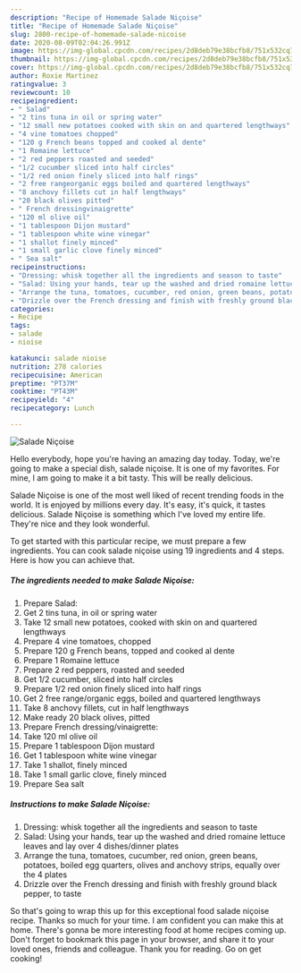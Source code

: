 ```yaml
---
description: "Recipe of Homemade Salade Niçoise"
title: "Recipe of Homemade Salade Niçoise"
slug: 2800-recipe-of-homemade-salade-nicoise
date: 2020-08-09T02:04:26.991Z
image: https://img-global.cpcdn.com/recipes/2d8deb79e38bcfb8/751x532cq70/salade-nicoise-recipe-main-photo.jpg
thumbnail: https://img-global.cpcdn.com/recipes/2d8deb79e38bcfb8/751x532cq70/salade-nicoise-recipe-main-photo.jpg
cover: https://img-global.cpcdn.com/recipes/2d8deb79e38bcfb8/751x532cq70/salade-nicoise-recipe-main-photo.jpg
author: Roxie Martinez
ratingvalue: 3
reviewcount: 10
recipeingredient:
- " Salad"
- "2 tins tuna in oil or spring water"
- "12 small new potatoes cooked with skin on and quartered lengthways"
- "4 vine tomatoes chopped"
- "120 g French beans topped and cooked al dente"
- "1 Romaine lettuce"
- "2 red peppers roasted and seeded"
- "1/2 cucumber sliced into half circles"
- "1/2 red onion finely sliced into half rings"
- "2 free rangeorganic eggs boiled and quartered lengthways"
- "8 anchovy fillets cut in half lengthways"
- "20 black olives pitted"
- " French dressingvinaigrette"
- "120 ml olive oil"
- "1 tablespoon Dijon mustard"
- "1 tablespoon white wine vinegar"
- "1 shallot finely minced"
- "1 small garlic clove finely minced"
- " Sea salt"
recipeinstructions:
- "Dressing: whisk together all the ingredients and season to taste"
- "Salad: Using your hands, tear up the washed and dried romaine lettuce leaves and lay over 4 dishes/dinner plates"
- "Arrange the tuna, tomatoes, cucumber, red onion, green beans, potatoes, boiled egg quarters, olives and anchovy strips, equally over the 4 plates"
- "Drizzle over the French dressing and finish with freshly ground black pepper, to taste"
categories:
- Recipe
tags:
- salade
- nioise

katakunci: salade nioise 
nutrition: 278 calories
recipecuisine: American
preptime: "PT37M"
cooktime: "PT43M"
recipeyield: "4"
recipecategory: Lunch

---
```



![Salade Niçoise](https://img-global.cpcdn.com/recipes/2d8deb79e38bcfb8/751x532cq70/salade-nicoise-recipe-main-photo.jpg)

Hello everybody, hope you're having an amazing day today. Today, we're going to make a special dish, salade niçoise. It is one of my favorites. For mine, I am going to make it a bit tasty. This will be really delicious.



Salade Niçoise is one of the most well liked of recent trending foods in the world. It is enjoyed by millions every day. It's easy, it's quick, it tastes delicious. Salade Niçoise is something which I've loved my entire life. They're nice and they look wonderful.


To get started with this particular recipe, we must prepare a few ingredients. You can cook salade niçoise using 19 ingredients and 4 steps. Here is how you can achieve that.

<!--inarticleads1-->

##### The ingredients needed to make Salade Niçoise:

1. Prepare  Salad:
1. Get 2 tins tuna, in oil or spring water
1. Take 12 small new potatoes, cooked with skin on and quartered lengthways
1. Prepare 4 vine tomatoes, chopped
1. Prepare 120 g French beans, topped and cooked al dente
1. Prepare 1 Romaine lettuce
1. Prepare 2 red peppers, roasted and seeded
1. Get 1/2 cucumber, sliced into half circles
1. Prepare 1/2 red onion finely sliced into half rings
1. Get 2 free range/organic eggs, boiled and quartered lengthways
1. Take 8 anchovy fillets, cut in half lengthways
1. Make ready 20 black olives, pitted
1. Prepare  French dressing/vinaigrette:
1. Take 120 ml olive oil
1. Prepare 1 tablespoon Dijon mustard
1. Get 1 tablespoon white wine vinegar
1. Take 1 shallot, finely minced
1. Take 1 small garlic clove, finely minced
1. Prepare  Sea salt




<!--inarticleads2-->

##### Instructions to make Salade Niçoise:

1. Dressing: whisk together all the ingredients and season to taste
1. Salad: Using your hands, tear up the washed and dried romaine lettuce leaves and lay over 4 dishes/dinner plates
1. Arrange the tuna, tomatoes, cucumber, red onion, green beans, potatoes, boiled egg quarters, olives and anchovy strips, equally over the 4 plates
1. Drizzle over the French dressing and finish with freshly ground black pepper, to taste




So that's going to wrap this up for this exceptional food salade niçoise recipe. Thanks so much for your time. I am confident you can make this at home. There's gonna be more interesting food at home recipes coming up. Don't forget to bookmark this page in your browser, and share it to your loved ones, friends and colleague. Thank you for reading. Go on get cooking!
